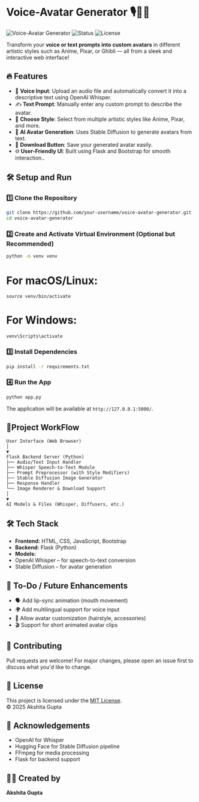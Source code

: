 # Voice-Avatar Generator 🎙️🧑‍💻
![Voice-Avatar Generator](https://img.shields.io/badge/Language-Python-blue.svg) ![Status](https://img.shields.io/badge/Status-Active-green.svg) ![License](https://img.shields.io/badge/License-MIT-yellow.svg)

Transform your **voice or text prompts into custom avatars** in different artistic styles such as Anime, Pixar, or Ghibli — all from a sleek and interactive web interface!

## 🔥 Features

- 🎤 **Voice Input**: Upload an audio file and automatically convert it into a descriptive text using OpenAI Whisper.
- ✍️ **Text Prompt**: Manually enter any custom prompt to describe the avatar.
- 🎨 **Choose Style**: Select from multiple artistic styles like Anime, Pixar, and more.
- 🧠 **AI Avatar Generation**: Uses Stable Diffusion to generate avatars from text.
- 💾 **Download Button**: Save your generated avatar easily.
- 🌐 **User-Friendly UI**: Built using Flask and Bootstrap for smooth interaction..

## 🛠️ Setup and Run

### 1️⃣ Clone the Repository
```bash
git clone https://github.com/your-username/voice-avatar-generator.git
cd voice-avatar-generator
```

### 2️⃣ Create and Activate Virtual Environment (Optional but Recommended)
``` bash
python -m venv venv
```
# For macOS/Linux:
```
source venv/bin/activate
```
# For Windows:
```
venv\Scripts\activate
```

### 3️⃣ Install Dependencies
``` bash
pip install -r requirements.txt
```

### 4️⃣ Run the App
``` bash
python app.py
```
The application will be available at `http://127.0.0.1:5000/`.

## 📂Project WorkFlow
```
User Interface (Web Browser)
│
▼
Flask Backend Server (Python)
├── Audio/Text Input Handler
├── Whisper Speech-to-Text Module
├── Prompt Preprocessor (with Style Modifiers)
├── Stable Diffusion Image Generator
├── Response Handler
└── Image Renderer & Download Support
│
▼
AI Models & Files (Whisper, Diffusers, etc.)

```

## 🛠️ Tech Stack
- **Frontend:** HTML, CSS, JavaScript, Bootstrap
- **Backend:** Flask (Python)
- **Models:**
- OpenAI Whisper – for speech-to-text conversion
- Stable Diffusion – for avatar generation


## 📌 To-Do / Future Enhancements
- 🗣️ Add lip-sync animation (mouth movement)
- 🌍 Add multilingual support for voice input
- 🧵 Allow avatar customization (hairstyle, accessories)
- 🎬 Support for short animated avatar clips

## 🤝 Contributing
Pull requests are welcome! For major changes, please open an issue first to discuss what you'd like to change.

## 📄 License
This project is licensed under the [MIT License](./LICENSE).  
© 2025 Akshita Gupta

## 🙌 Acknowledgements
- OpenAI for Whisper
- Hugging Face for Stable Diffusion pipeline
- FFmpeg for media processing
- Flask for backend support

## 🙋‍♀️ Created by
 **Akshita Gupta**
